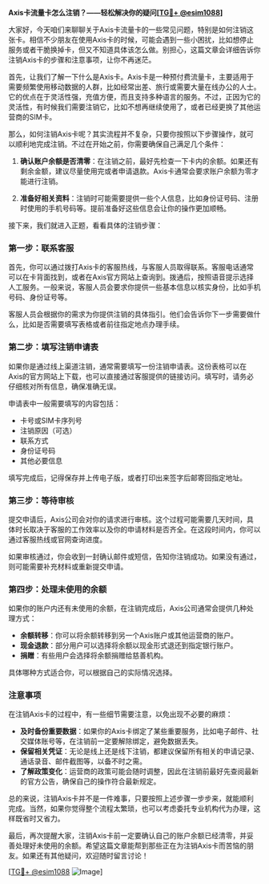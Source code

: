 **Axis卡流量卡怎么注销？——轻松解决你的疑问[[TG💪+ @esim1088](https://t.me/s/esim1088)]**

大家好，今天咱们来聊聊关于Axis卡流量卡的一些常见问题，特别是如何注销这张卡。相信不少朋友在使用Axis卡的时候，可能会遇到一些小困扰，比如想停止服务或者干脆换掉卡，但又不知道具体该怎么做。别担心，这篇文章会详细告诉你注销Axis卡的步骤和注意事项，让你不再迷茫。

首先，让我们了解一下什么是Axis卡。Axis卡是一种预付费流量卡，主要适用于需要频繁使用移动数据的人群，比如经常出差、旅行或需要大量在线办公的人士。它的优点在于灵活性强，充值方便，而且支持多种语言的服务。不过，正因为它的灵活性，有时候我们需要注销它，比如不想再继续使用了，或者已经更换了其他运营商的SIM卡。

那么，如何注销Axis卡呢？其实流程并不复杂，只要你按照以下步骤操作，就可以顺利地完成注销。不过在开始之前，你需要确保自己满足几个条件：

1. **确认账户余额是否清零**：在注销之前，最好先检查一下卡内的余额。如果还有剩余金额，建议尽量使用完或者申请退款。Axis卡通常会要求账户余额为零才能进行注销。
   
2. **准备好相关资料**：注销时可能需要提供一些个人信息，比如身份证号码、注册时使用的手机号码等。提前准备好这些信息会让你的操作更加顺畅。

接下来，我们就进入正题，看看具体的注销步骤：

### 第一步：联系客服

首先，你可以通过拨打Axis卡的客服热线，与客服人员取得联系。客服电话通常可以在卡背面找到，或者在Axis官方网站上查询到。拨通后，按照语音提示选择人工服务。一般来说，客服人员会要求你提供一些基本信息以核实身份，比如手机号码、身份证号等。

客服人员会根据你的需求为你提供注销的具体指引。他们会告诉你下一步需要做什么，比如是否需要填写表格或者前往指定地点办理手续。

### 第二步：填写注销申请表

如果你是通过线上渠道注销，通常需要填写一份注销申请表。这份表格可以在Axis的官方网站上下载，也可以直接通过客服提供的链接访问。填写时，请务必仔细核对所有信息，确保准确无误。

申请表中一般需要填写的内容包括：
- 卡号或SIM卡序列号
- 注销原因（可选）
- 联系方式
- 身份证号码
- 其他必要信息

填写完成后，记得保存并上传电子版，或者打印出来签字后邮寄回指定地址。

### 第三步：等待审核

提交申请后，Axis公司会对你的请求进行审核。这个过程可能需要几天时间，具体时长取决于客服的工作效率以及你的申请材料是否齐全。在这段时间内，你可以通过客服热线或官网查询进度。

如果审核通过，你会收到一封确认邮件或短信，告知你注销成功。如果没有通过，则可能需要补充材料或重新提交申请。

### 第四步：处理未使用的余额

如果你的账户内还有未使用的余额，在注销完成后，Axis公司通常会提供几种处理方式：
- **余额转移**：你可以将余额转移到另一个Axis账户或其他运营商的账户。
- **现金退款**：部分用户可以选择将余额以现金形式退还到指定银行账户。
- **捐赠**：有些用户会选择将余额捐赠给慈善机构。

具体哪种方式适合你，可以根据自己的实际情况选择。

### 注意事项

在注销Axis卡的过程中，有一些细节需要注意，以免出现不必要的麻烦：
- **及时备份重要数据**：如果你的Axis卡绑定了某些重要服务，比如电子邮件、社交媒体账号等，在注销前一定要解除绑定，避免数据丢失。
- **保留相关凭证**：无论是线上还是线下注销，都建议保留所有相关的申请记录、通话录音、邮件截图等，以备不时之需。
- **了解政策变化**：运营商的政策可能会随时调整，因此在注销前最好先查阅最新的官方公告，确保自己的操作符合最新规定。

总的来说，注销Axis卡并不是一件难事，只要按照上述步骤一步步来，就能顺利完成。当然，如果你觉得整个流程太繁琐，也可以考虑委托专业机构代为办理，这样既省时又省力。

最后，再次提醒大家，注销Axis卡前一定要确认自己的账户余额已经清零，并妥善处理好未使用的余额。希望这篇文章能帮到那些正在为注销Axis卡而苦恼的朋友。如果还有其他疑问，欢迎随时留言讨论！

[[TG💪+ @esim1088](https://t.me/s/esim1088) ![Image](https://i.postimg.cc/4NQfJmqS/Snipaste-2025-05-13-00-14-12.png)]